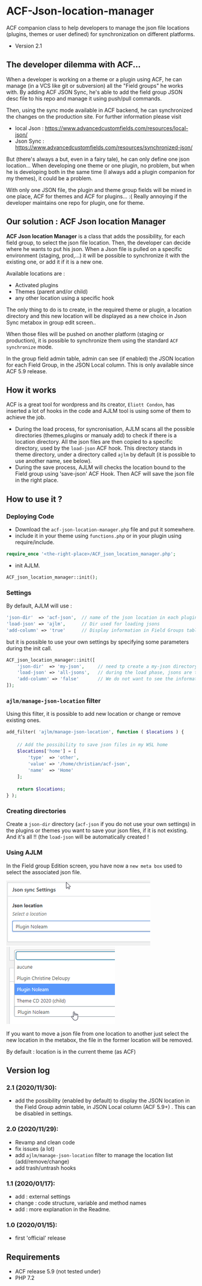 # ACF-Json-location-manager
ACF companion class to help developers to manage the json file locations (plugins, themes or user defined) 
for synchronization on different platforms.

- Version 2.1

## The developer dilemma with ACF...

When a developer is working on a theme or a plugin using ACF, he can manage (in a VCS like git or subversion) all the 
"Field groups" he works with. By adding ACF JSON Sync, he's able to add the field group JSON desc file to his repo 
and manage it using push/pull commands.

Then, using the sync mode available in ACF backend, he can synchronized the changes on the production site.
For further information please visit
- local Json : https://www.advancedcustomfields.com/resources/local-json/
- Json Sync : https://www.advancedcustomfields.com/resources/synchronized-json/

But (there's always a but, even in a fairy tale), he can only define one json location... When developing one theme 
or one plugin, no problem, but when he is developing both in the same time (I always add a plugin companion for my 
themes), it could be a problem.

With only one JSON file, the plugin and theme group fields will be mixed in one place, ACF for themes and ACF for 
plugins... :( Really annoying if the developer maintains one repo for plugin, one for theme.

## Our solution : ACF Json location Manager

**ACF Json location Manager** is a class that adds the possibility, for each field group, to select the json file
 location. Then, the developer can decide where he wants to put his json. When a Json file is pulled on a specific 
 environment (staging, prod,...) it will be possible to synchronize it with the existing one, or add it if it is
 a new one.

Available locations are :
- Activated plugins
- Themes (parent and/or child)
- any other location using a specific hook

The only thing to do is to create, in the required theme or plugin, a location directory and this new location will
 be displayed as a new choice in Json Sync metabox in group edit screen..

When those files will be pushed on another platform (staging or production), it is  possible to synchronize them 
using the standard `ACF synchronize` mode.

In the group field admin table, admin can see (if enabled) the JSON location for each Field Group,
in the JSON Local column. This is only available since ACF 5.9 release.

## How it works 
ACF is a great tool for wordpress and its creator, `Eliott Condon`, has inserted a lot of hooks in the code and 
AJLM tool is using some of them to achieve the job.

- During the load process, for syncronisation, AJLM scans all the possible directories (themes,plugins or manualy add) to check
 if there is a location directory. All the json files are then copied to a specific directory, used by the
  `load-json` ACF hook. This directory stands in theme directory, under a directory called  `ajlm` by default 
  (it is possible to use another name, see below).
- During the save process, AJLM will checks the location bound to the Field group using 'save-json' ACF Hook. 
Then ACF will save the json file in the right place.

## How to use it ?

### Deploying Code

- Download the `acf-json-location-manager.php` file and put it somewhere.
- include it in your theme using `functions.php` or in your plugin using require/include.
``` PHP
require_once '<the-right-place>/ACF_json_location_manager.php';

```
- init AJLM.
```PHP
ACF_json_location_manager::init();
```
### Settings

By default, AJLM will use :
```PHP
'json-dir'  => 'acf-json',  // name of the json location in each plugin/theme
'load-json' => 'ajlm',      // Dir used for loading jsons
'add-column' => 'true'      // Display information in Field Groups table

```
but it is possible to use your own settings by specifying some parameters during the init call.
```PHP
ACF_json_location_manager::init([
    'json-dir'  => 'my-json',     // need tp create a my-json directory in each dir we want to use
    'load-json' => 'all-jsons',   // during the load phase, jsons are temporary saved in `WP_CONFIG/all-jsons`dir.
    'add-column' => 'false'       // We do not want to see the information in admin table
]);
```

### `ajlm/manage-json-location` filter

Using this filter, it is possible to add new location or change or remove existing ones.
```PHP
add_filter( 'ajlm/manage-json-location', function ( $locations ) {
	
	// Add the possibility to save json files in my WSL home
	$locations['home'] = [
		'type'  => 'other',
		'value' => '/home/christian/acf-json',
		'name'  => 'Home'
	];

	return $locations;
} );
```

### Creating directories
Create a `json-dir` directory (`acf-json` if you do not use your own settings) in the plugins or themes you want 
to save your json files, if it is not existing. And it's all !! (the `load-json` will be automatically created !


### Using AJLM

In the Field group Edition screen, you have now a `new meta box` used to select the associated json file.

![Meta Box 1](./docs/meta-1.png) ![Meta Box 2](./docs/meta-2.png)

If you want to move a json file from one location to another just select the new location in the metabox,
the file in the former location will be removed. 

By default : location is in the current theme (as ACF)

## Version log

### 2.1  (2020/11/30):
- add the possibility (enabled by default) to display the JSON location in the Field Group admin table,
  in JSON Local column (ACF 5.9+) . This can be disabled in settings. 


### 2.0  (2020/11/29):
- Revamp and clean code
- fix issues (a lot)
- add `ajlm/manage-json-location` filter to manage the location list (add/remove/change)
- add trash/untrash hooks

### 1.1  (2020/01/17): 
- add : external settings
- change : code structure, variable and method names
- add : more explanation in the Readme.
              
### 1.0  (2020/01/15): 
- first 'official' release 

## Requirements
- ACF release 5.9 (not tested under)
- PHP 7.2
